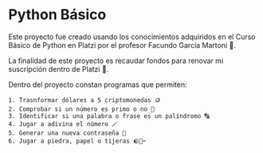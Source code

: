 # Python Básico
Este proyecto fue creado usando los conocimientos adquiridos en el Curso Básico de Python en Platzi por el profesor Facundo García Martoni 🐍. 

La finalidad de este proyecto es recaudar fondos para renovar mi suscripción dentro de Platzi 💚. 

Dentro del proyecto constan programas que permiten:

    1. Trasnformar dólares a 5 criptomonedas 🪙
    2. Comprobar si un número es primo o no 🔢
    3. Identificar si una palabra o frase es un palíndromo 🔠
    4. Jugar a adivina el número 🪄
    5. Generar una nueva contraseña 🔑
    6. Jugar a piedra, papel o tijeras 🪨📃✂️
